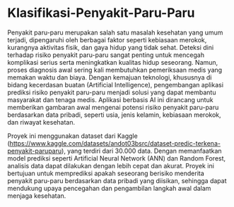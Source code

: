 # Klasifikasi-Penyakit-Paru-Paru


  Penyakit paru-paru merupakan salah satu masalah kesehatan yang umum terjadi, dipengaruhi oleh berbagai faktor seperti kebiasaan merokok, kurangnya aktivitas fisik, dan gaya hidup yang tidak sehat. Deteksi dini terhadap risiko penyakit paru-paru sangat penting untuk mencegah komplikasi serius serta meningkatkan kualitas hidup seseorang. Namun, proses diagnosis awal sering kali membutuhkan pemeriksaan medis yang memakan waktu dan biaya. Dengan kemajuan teknologi, khususnya di bidang kecerdasan buatan (Artificial Intelligence), pengembangan aplikasi prediksi risiko penyakit paru-paru menjadi solusi yang dapat membantu masyarakat dan tenaga medis. Aplikasi berbasis AI ini dirancang untuk memberikan gambaran awal mengenai potensi risiko penyakit paru-paru berdasarkan data pribadi, seperti usia, jenis kelamin, kebiasaan merokok, dan riwayat kesehatan.
  
  
  Proyek ini menggunakan dataset dari Kaggle (https://www.kaggle.com/datasets/andot03bsrc/dataset-predic-terkena-penyakit-paruparu), yang terdiri dari 30.000 data. Dengan memanfaatkan model prediksi seperti Artificial Neural Network (ANN) dan Random Forest, analisis data dapat dilakukan dengan lebih cepat dan akurat. Proyek ini bertujuan untuk memprediksi apakah seseorang berisiko menderita penyakit paru-paru berdasarkan data pribadi yang diisikan, sehingga dapat mendukung upaya pencegahan dan pengambilan langkah awal dalam menjaga kesehatan.
  



